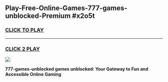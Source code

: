
## Play-Free-Online-Games-777-games-unblocked-Premium #x2o5t
<h3>
<a href="https://premium.freeplayer.one?title=777-games-unblocked&ref=8M">CLICK TO PLAY</a></h3>
<hr>

<h3>
<a href="https://premium.freeplayer.one?title=777-games-unblocked&ref=8M">CLICK 2 PLAY</a>
  
</h3>

<a href="https://premium.freeplayer.one?title=777-games-unblocked&ref=8M"><img src="https://clearcache.store/games.png"></a>


**777-games-unblocked games unblocked: Your Gateway to Fun and Accessible Online Gaming**
